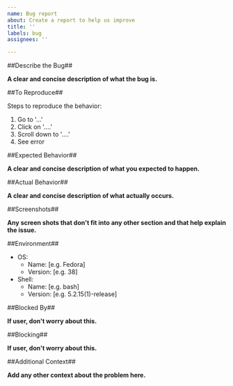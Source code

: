 ```yaml
---
name: Bug report
about: Create a report to help us improve
title: ''
labels: bug
assignees: ''

---
```


##Describe the Bug##

**A clear and concise description of what the bug is.**

##To Reproduce##

Steps to reproduce the behavior:
1. Go to '...'
2. Click on '....'
3. Scroll down to '....'
4. See error

##Expected Behavior##

**A clear and concise description of what you expected to happen.**

##Actual Behavior##

**A clear and concise description of what actually occurs.**

##Screenshots##

**Any screen shots that don't fit into any other section and that help explain the issue.**

##Environment##

 - OS:
   - Name: [e.g. Fedora]
   - Version: [e.g. 38]
 - Shell:
   - Name: [e.g. bash]
   - Version: [e.g. 5.2.15(1)-release]

##Blocked By##

**If user, don't worry about this.**

##Blocking##

**If user, don't worry about this.**

##Additional Context##

**Add any other context about the problem here.**
